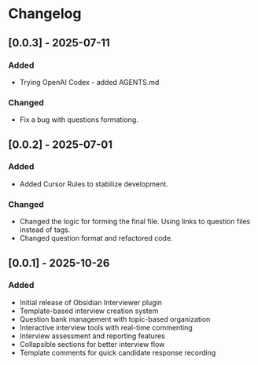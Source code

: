 # Changelog

## [0.0.3] - 2025-07-11

### Added
- Trying OpenAI Codex - added AGENTS.md

### Changed
- Fix a bug with questions formationg.

## [0.0.2] - 2025-07-01

### Added
- Added Cursor Rules to stabilize development.

### Changed
- Changed the logic for forming the final file. Using links to question files instead of tags.
- Changed question format and refactored code.

## [0.0.1] - 2025-10-26

### Added
- Initial release of Obsidian Interviewer plugin
- Template-based interview creation system
- Question bank management with topic-based organization
- Interactive interview tools with real-time commenting
- Interview assessment and reporting features
- Collapsible sections for better interview flow
- Template comments for quick candidate response recording